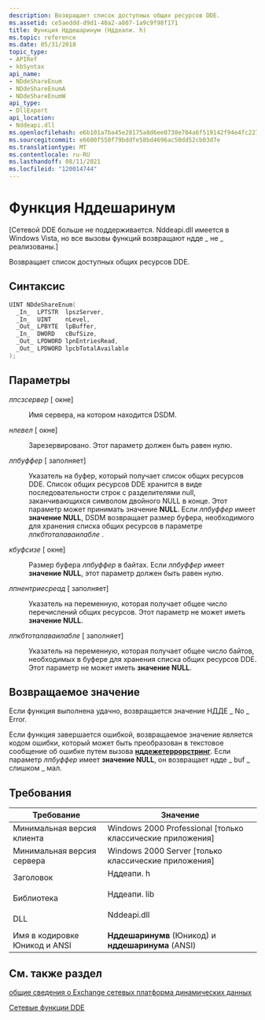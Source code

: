 ```yaml
---
description: Возвращает список доступных общих ресурсов DDE.
ms.assetid: ce5aeddd-d9d1-40a2-a807-1a9c9f98f171
title: Функция Нддешаринум (Нддеапи. h)
ms.topic: reference
ms.date: 05/31/2018
topic_type:
- APIRef
- kbSyntax
api_name:
- NDdeShareEnum
- NDdeShareEnumA
- NDdeShareEnumW
api_type:
- DllExport
api_location:
- Nddeapi.dll
ms.openlocfilehash: e6b101a7ba45e28175a8d6ee0730e704a6f519142f94e4fc2273d1d76dcfe1cc
ms.sourcegitcommit: e6600f550f79bddfe58bd4696ac50dd52cb03d7e
ms.translationtype: MT
ms.contentlocale: ru-RU
ms.lasthandoff: 08/11/2021
ms.locfileid: "120014744"
---
```

# <a name="nddeshareenum-function"></a>Функция Нддешаринум

\[Сетевой DDE больше не поддерживается. Nddeapi.dll имеется в Windows Vista, но все вызовы функций возвращают ндде \_ не \_ реализованы.\]

Возвращает список доступных общих ресурсов DDE.

## <a name="syntax"></a>Синтаксис


```C++
UINT NDdeShareEnum(
  _In_  LPTSTR  lpszServer,
  _In_  UINT    nLevel,
  _Out_ LPBYTE  lpBuffer,
  _In_  DWORD   cBufSize,
  _Out_ LPDWORD lpnEntriesRead,
  _Out_ LPDWORD lpcbTotalAvailable
);
```



## <a name="parameters"></a>Параметры

<dl> <dt>

*лпсзсервер* \[ окне\]
</dt> <dd>

Имя сервера, на котором находится DSDM.

</dd> <dt>

*нлевел* \[ окне\]
</dt> <dd>

Зарезервировано. Этот параметр должен быть равен нулю.

</dd> <dt>

*лпбуффер* \[ заполняет\]
</dt> <dd>

Указатель на буфер, который получает список общих ресурсов DDE. Список общих ресурсов DDE хранится в виде последовательности строк с разделителями null, заканчивающихся символом двойного NULL в конце. Этот параметр может принимать значение **NULL**. Если *лпбуффер* имеет **значение NULL**, DSDM возвращает размер буфера, необходимого для хранения списка общих ресурсов в параметре *лпкбтоталаваилабле* .

</dd> <dt>

*кбуфсизе* \[ окне\]
</dt> <dd>

Размер буфера *лпбуффер* в байтах. Если *лпбуффер* имеет **значение NULL**, этот параметр должен быть равен нулю.

</dd> <dt>

*лпнентриесреад* \[ заполняет\]
</dt> <dd>

Указатель на переменную, которая получает общее число перечислений общих ресурсов. Этот параметр не может иметь **значение NULL**.

</dd> <dt>

*лпкбтоталаваилабле* \[ заполняет\]
</dt> <dd>

Указатель на переменную, которая получает общее число байтов, необходимых в буфере для хранения списка общих ресурсов DDE. Этот параметр не может иметь **значение NULL**.

</dd> </dl>

## <a name="return-value"></a>Возвращаемое значение

Если функция выполнена удачно, возвращается значение НДДЕ \_ No \_ Error.

Если функция завершается ошибкой, возвращаемое значение является кодом ошибки, который может быть преобразован в текстовое сообщение об ошибке путем вызова [**нддежетеррорстринг**](nddegeterrorstring.md). Если параметр *лпбуффер* имеет **значение NULL**, он возвращает ндде \_ buf \_ слишком \_ мал.

## <a name="requirements"></a>Требования



| Требование | Значение |
|-------------------------------------|----------------------------------------------------------------------------------------|
| Минимальная версия клиента<br/> | Windows 2000 Professional \[только классические приложения\]<br/>                             |
| Минимальная версия сервера<br/> | Windows 2000 Server \[только классические приложения\]<br/>                                   |
| Заголовок<br/>                   | <dl> <dt>Нддеапи. h</dt> </dl>   |
| Библиотека<br/>                  | <dl> <dt>Нддеапи. lib</dt> </dl> |
| DLL<br/>                      | <dl> <dt>Nddeapi.dll</dt> </dl> |
| Имя в кодировке Юникод и ANSI<br/>   | **Нддешаринумв** (Юникод) и **нддешаринума** (ANSI)<br/>                  |



## <a name="see-also"></a>См. также раздел

<dl> <dt>

[общие сведения о Exchange сетевых платформа динамических данных](network-dynamic-data-exchange.md)
</dt> <dt>

[Сетевые функции DDE](network-dde-functions.md)
</dt> </dl>

 

 




